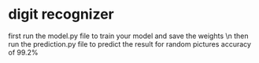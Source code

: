 # digit recognizer
first run the model.py file to train your model and save the weights \n
then run the prediction.py file to predict the result for random pictures
accuracy of 99.2%
